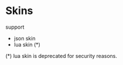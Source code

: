 # Skins

support

-   json skin
-   lua skin (\*)

(\*) lua skin is deprecated for security reasons.
